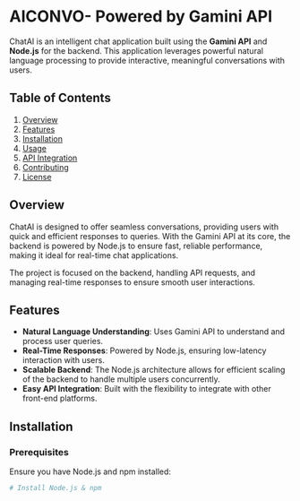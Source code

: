 # AICONVO- Powered by Gamini API

ChatAI is an intelligent chat application built using the **Gamini API** and **Node.js** for the backend. This application leverages powerful natural language processing to provide interactive, meaningful conversations with users.

## Table of Contents

1. [Overview](#overview)
2. [Features](#features)
3. [Installation](#installation)
4. [Usage](#usage)
5. [API Integration](#api-integration)
6. [Contributing](#contributing)
7. [License](#license)

## Overview

ChatAI is designed to offer seamless conversations, providing users with quick and efficient responses to queries. With the Gamini API at its core, the backend is powered by Node.js to ensure fast, reliable performance, making it ideal for real-time chat applications.

The project is focused on the backend, handling API requests, and managing real-time responses to ensure smooth user interactions.

## Features

- **Natural Language Understanding**: Uses Gamini API to understand and process user queries.
- **Real-Time Responses**: Powered by Node.js, ensuring low-latency interaction with users.
- **Scalable Backend**: The Node.js architecture allows for efficient scaling of the backend to handle multiple users concurrently.
- **Easy API Integration**: Built with the flexibility to integrate with other front-end platforms.

## Installation


### Prerequisites

Ensure you have Node.js and npm installed:

```bash
# Install Node.js & npm













